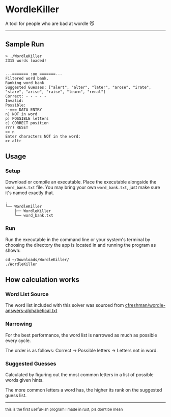 # WordleKiller
A tool for people who are bad at wordle 😼

---

## Sample Run
```shell
> ./WordleKiller
2315 words loaded!


---======= :oo =======---
Filtered word bank.
Ranking word bank
Suggested Guesses: ["alert", "alter", "later", "arose", "irate", "stare", "arise", "raise", "learn", "renal"]
Correct: - - - - -
Invalid:
Possible:
--=== DATA ENTRY
n) NOT in word
p) POSSIBLE letters
c) CORRECT position
rrr) RESET
>> n
Enter characters NOT in the word:
>> altr
```

## Usage
### Setup
Download or compile an executable. Place the executable alongside the `word_bank.txt` file. You may bring your own `word_bank.txt`, just make sure it's named exactly that.
```tree
.
└── WordleKiller
    ├── WordleKiller
    └── word_bank.txt
```

### Run
Run the executable in the command line or your system's terminal by choosing the directory the app is located in and running the program as shown:
```shell
cd ~/Downloads/WordleKiller/
./WordleKiller
```

## How calculation works
### Word List Source
The word list included with this solver was sourced from [cfreshman/wordle-answers-alphabetical.txt](https://gist.github.com/cfreshman/a03ef2cba789d8cf00c08f767e0fad7b)

### Narrowing
For the best performance, the word list is narrowed as much as possible every cycle.

The order is as follows: Correct -> Possible letters -> Letters not in word.

### Suggested Guesses
Calculated by figuring out the most common letters in a list of possible words given hints.

The more common letters a word has, the higher its rank on the suggested guess list.

---

<small>this is the first useful-ish program I made in rust, pls don't be mean</small>
